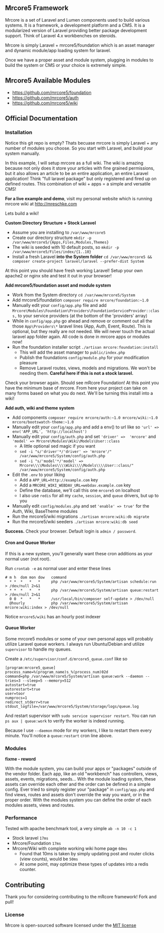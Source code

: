 ## Mrcore5 Framework

Mrcore is a set of Laravel and Lumen components used to build various systems.
It is a framework, a development platform and a CMS.  It is a modularized version of Laravel
providing better package development support.  Think of Laravel 4.x workbenches on steroids.

Mrcore is simply Laravel + mrcore5/foundation which is an asset manager and dynamic module/app
loading system for laravel.

Once we have a proper asset and module system, plugging in modules to build the system or CMS or your
choice is extremely simple.

## Mrcore5 Available Modules

* https://github.com/mrcore5/foundation
* https://github.com/mrcore5/auth
* https://github.com/mrcore5/wiki




## Official Documentation

### Installation

Notice this git repo is empty?  Thats becuase mrcore is simply Laravel + any number
of modules you choose.  So you start with Laravel, and build your system manually.

In this example, I will setup mrcore as a full wiki.  The wiki is amazing because not only does it
store your articles with fine grained permissions, but it also allows an article to be an entire
application, an entire Laravel application!  Think "full laravel package" but only registered and
fired up on defined routes.  This combination of wiki + apps = a simple and versatile CMS!

**For a live example and demo**, visit my personal website which is running mrcore wiki at http://mreschke.com

Lets build a wiki!

**Custom Directory Structure + Stock Laravel**

* Assume you are installing to `/var/www/mrcore5`
* Create our directory structure `mkdir -p /var/www/mrcore5/{Apps,Files,Modules,Themes}`
* The wiki is seeded with 10 default posts, so `mkdir -p /var/www/mrcore5/Files/index/{1..10}`
* Install a fresh Laravel **into the System folder** `cd /var/www/mrcore5 && composer create-project laravel/laravel --prefer-dist System`

At this point you should have fresh working Laravel!  Setup your own apache2 or nginx site and test it out in your browser!


**Add mrcore5/foundation asset and module system**

* Work from the System directory `cd /var/www/mrcore5/System`
* Add mrcore5/foundation `composer require mrcore/foundation:~1.0`
* Manually edit your `config/app.php` file and add `Mrcore\Modules\Foundation\Providers\FoundationServiceProvider::class,` to your service providers (at the bottom of the 'providers' array)
* While in `config/app.php` go ahead and remove or comment out all the those `App\Providers\*` laravel lines (App, Auth, Event, Route).  This is optional, but they really are not needed.  We will never touch the actual laravel app folder again.  All code is done in mrcore apps or modules now!
* Run the foundation installer script `./artisan mrcore:foundation:install`
	* This will add the asset manager to `public/index.php`
	* Publish the foundations `config/module.php` for your modification pleasure
	* Remove Laravel routes, views, models and migrations.  We won't be needing them.  **Careful here if this is not a stock laravel.**

Check your browser again.  Should see mRcore Foundation!
At this point you have the minimum base of mrcore.  From here your project can take on many forms
based on what you do next.  We'll be turning this install into a wiki!

**Add auth, wiki and theme system**

* Add components `composer require mrcore/auth:~1.0 mrcore/wiki:~1.0 mrcore/bootswatch-theme:~1.0`
* Manually edit your `config/app.php` and add a env() to url like so `'url' => env('APP_URL', 'http://localhost')`
* Manually edit your `config/auth.php` and set `'driver' =>  'mrcore'` and `'model' => Mrcore\Modules\Wiki\Models\User::class`
	* A little optional sed magic if you want
	* `sed -i "s/'driver'*/'driver' => 'mrcore'/" /var/www/mrcore5/System/config/auth.php`
	* `sed -i "s/'model'*/'model' => Mrcore\\\\Modules\\\\Wiki\\\\Models\\\\User::class/" /var/www/mrcore5/System/config/auth.php`
* Edit the `.env` to your liking
	* Add a `APP_URL=http://example.com` key
	* Add a `MRCORE_WIKI_WEBDAV_URL=webdav.example.com` key
	* Define the database, we'll call this one `mrcore5` on localhost
	* I also use `redis` for all my `cache`, `session`, and `queue` drivers, but up to you
* Manually edit `config/modules.php` and set `'enable' => true'` for the Auth, Wiki, BaseTheme modules
* Run the mrcore5/wiki migrations `./artisan mrcore:wiki:db migrate`
* Run the mrcore5/wiki seeders `./artisan mrcore:wiki:db seed`

**Success.** Check your browser.  Default login is `admin / password`.

#### Cron and Queue Worker

If this is a new system, you'll generally want these cron additions as your normal user (not root).

Run `crontab -e` as normal user and enter these lines

	# m h  dom mon dow   command
	  * *  *   *   *     php /var/www/mrcore5/System/artisan schedule:run > /dev/null 2>&1
	  * *  *   *   *     php /var/www/mrcore5/System/artisan queue:restart > /dev/null 2>&1
	  0 0  *   *   *     /usr/local/bin/composer self-update > /dev/null
	  @hourly            php /var/www/mrcore5/System/artisan mrcore:wiki:index > /dev/null

Notice `mrcore5/wiki` has an hourly post indexer

#### Queue Worker

Some mrcore5 modules or some of your own personal apps will probably utilize Laravel queue workers.
I always run Ubuntu/Debian and utilize `supervisor` to handle my queues.  

Create a `/etc/supervisor/conf.d/mrcore5_queue.conf` like so

	[program:mrcore5_queue]
	process_name=%(program_name)s_%(process_num)02d
	command=php /var/www/mrcore5/System/artisan queue:work --daemon --tries=3 --sleep=5 --memory=512
	autostart=true
	autorestart=true
	user=toor
	numprocs=1
	redirect_stderr=true
	stdout_logfile=/var/www/mrcore5/System/storage/logs/queue.log

And restart supervisor with `sudo service supervisor restart`.
You can run `ps aux | queue:work` to verify the worker is indeed running.

Because I use `--daemon` mode for my workers, I like to restart them every minute.  You'll notice
a `queue:restart` cron line above.






### Modules

**fixme - reword**

With the module system, you can build your apps or "packages" outside of the vendor folder.
Each app, like an old "workbench" has controllers, views, assets, events, migrations, seeds...
With the module loading system, these assets can override each other and the order can be defined
in a simple config.   Ever tried to simply register your "package" in `config/app.php` and find
views, routes and assets don't override the way you want, or in the proper order.  With the
modules system you can define the order of each modules assets, views and routes.  




  
### Performance

Tested with apache benchmark tool, a very simple `ab -n 10 -c 1`

* Stock laravel `17ms`
* Mrcore/Foundation `17ms`
* Mrcore/Wiki with complete working wiki home page `60ms`
  * Found that 10ms is taken by simply updating post and router clicks (view counts), would be `50ms`
  * At some point, may optimize these types of updates into a redis counter.









## Contributing

Thank you for considering contributing to the mRcore framework!  Fork and pull!

### License

Mrcore is open-sourced software licensed under the [MIT license](http://mreschke.com/license/mit)
